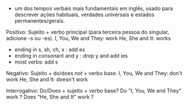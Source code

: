 

- um dos tempos verbais mais fundamentais em inglês,
usado para descrever ações habituais, verdades universais e estados permanentes/gerais.


Positivo: Sujeito + verbo principal (para terceira pessoa do singular, adicione -s ou -es).
I, You, We and They: work
He, She and It: works

+ ending in s, sh, ch, x : add es
+ ending in consonant and y : drop y and add ies
+ most verbs: add s

Negativo: Sujeito + do/does not + verbo base.
I, You, We and They: don't work
He, She and It: doesn't work

Interrogativo: Do/Does + sujeito + verbo base?
Do "I, You, We and They" work ?
Does "He, She and It" work ?